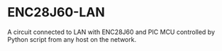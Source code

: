 # ENC28J60-LAN
A circuit connected to LAN with ENC28J60 and PIC MCU controlled by Python script from any host on the network.

